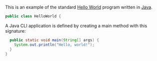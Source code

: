 This is an example of the standard [Hello World](http://en.wikipedia.org/wiki/Hello_world_program)
program written in [Java][java].

```java
public class HelloWorld {
```

A Java CLI application is defined by creating a main method with this signature:

```java
  public static void main(String[] args) {
    System.out.println("Hello, world!");
  }
}
```

[java]: http://en.wikipedia.org/wiki/Java_(programming_language)
